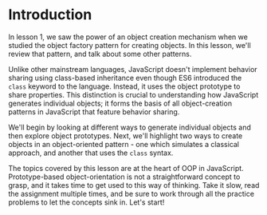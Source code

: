 # Introduction

In lesson 1, we saw the power of an object creation mechanism when we studied the object factory pattern for creating objects. In this lesson, we'll review that pattern, and talk about some other patterns.

Unlike other mainstream languages, JavaScript doesn't implement behavior sharing using class-based inheritance even though ES6 introduced the `class` keyword to the language. Instead, it uses the object prototype to share properties. This distinction is crucial to understanding how JavaScript generates individual objects; it forms the basis of all object-creation patterns in JavaScript that feature behavior sharing.

We'll begin by looking at different ways to generate individual objects and then explore object prototypes. Next, we'll highlight two ways to create objects in an object-oriented pattern - one which simulates a classical approach, and another that uses the `class` syntax.

The topics covered by this lesson are at the heart of OOP in JavaScript. Prototype-based object-orientation is not a straightforward concept to grasp, and it takes time to get used to this way of thinking. Take it slow, read the assignment multiple times, and be sure to work through all the practice problems to let the concepts sink in. Let's start!